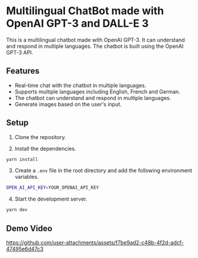 # Multilingual ChatBot made with OpenAI GPT-3 and DALL-E 3

This is a multilingual chatbot made with OpenAI GPT-3. It can understand and respond in multiple languages. The chatbot is built using the OpenAI GPT-3 API.

## Features
- Real-time chat with the chatbot in multiple languages.
- Supports multiple languages including English, French and German.
- The chatbot can understand and respond in multiple languages.
- Generate images based on the user's input.

## Setup
1. Clone the repository.

2. Install the dependencies.
```bash
yarn install
```

3. Create a `.env` file in the root directory and add the following environment variables.
```bash
OPEN_AI_API_KEY=YOUR_OPENAI_API_KEY
```

4. Start the development server.
```bash
yarn dev
```

## Demo Video

https://github.com/user-attachments/assets/f7be9ad2-c48b-4f2d-adcf-47495e6d47c3


